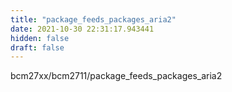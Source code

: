 ```yaml
---
title: "package_feeds_packages_aria2"
date: 2021-10-30 22:31:17.943441
hidden: false
draft: false
---
```


bcm27xx/bcm2711/package_feeds_packages_aria2

